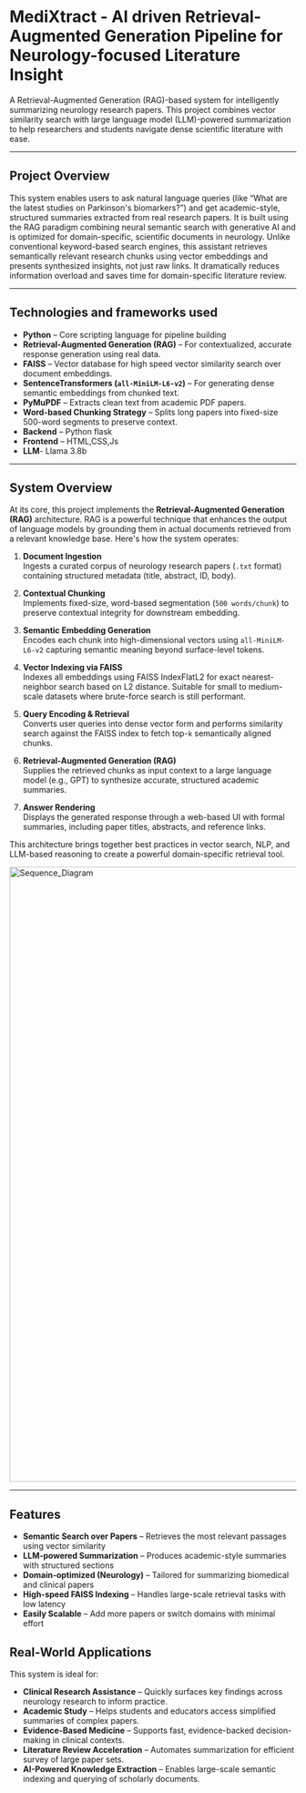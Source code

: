 # MediXtract - AI driven Retrieval-Augmented Generation Pipeline for Neurology-focused Literature Insight


A Retrieval-Augmented Generation (RAG)-based system for intelligently summarizing neurology research papers. This project combines vector similarity search with large language model (LLM)-powered summarization to help researchers and students navigate dense scientific literature with ease.

---

## Project Overview

This system enables users to ask natural language queries (like “What are the latest studies on Parkinson's biomarkers?”) and get academic-style, structured summaries extracted from real research papers. It is built using the RAG paradigm  combining neural semantic search with generative AI  and is optimized for domain-specific, scientific documents in neurology.
Unlike conventional keyword-based search engines, this assistant retrieves semantically relevant research chunks using vector embeddings and presents synthesized insights, not just raw links. It dramatically reduces information overload and saves time for domain-specific literature review.



---

## Technologies and frameworks used

- **Python** – Core scripting language for pipeline building
- **Retrieval-Augmented Generation (RAG)** – For contextualized, accurate response generation using real data.
- **FAISS** – Vector database for high speed vector similarity search over document embeddings.
- **SentenceTransformers (`all-MiniLM-L6-v2`)** – For generating dense semantic embeddings from chunked text.
- **PyMuPDF** – Extracts clean text from academic PDF papers.
- **Word-based Chunking Strategy** – Splits long papers into fixed-size 500-word segments to preserve context.
- **Backend** – Python flask 
- **Frontend** – HTML,CSS,Js
- **LLM**- Llama 3.8b

---

## System Overview

At its core, this project implements the **Retrieval-Augmented Generation (RAG)** architecture. RAG is a powerful technique that enhances the output of language models by grounding them in actual documents retrieved from a relevant knowledge base. Here's how the system operates:

1. **Document Ingestion**  
   Ingests a curated corpus of neurology research papers (`.txt` format) containing structured metadata (title, abstract, ID, body).

2. **Contextual Chunking**  
   Implements fixed-size, word-based segmentation (`500 words/chunk`) to preserve contextual integrity for downstream embedding.

3. **Semantic Embedding Generation**  
   Encodes each chunk into high-dimensional vectors using `all-MiniLM-L6-v2`  capturing semantic meaning beyond surface-level tokens.

4. **Vector Indexing via FAISS**  
   Indexes all embeddings using FAISS IndexFlatL2 for exact nearest-neighbor search based on L2 distance. Suitable for small to medium-scale datasets where brute-force search is still performant.

5. **Query Encoding & Retrieval**  
   Converts user queries into dense vector form and performs similarity search against the FAISS index to fetch top-`k` semantically aligned chunks.

6. **Retrieval-Augmented Generation (RAG)**  
   Supplies the retrieved chunks as input context to a large language model (e.g., GPT) to synthesize accurate, structured academic summaries.

7. **Answer Rendering**  
   Displays the generated response through a web-based UI with formal summaries, including paper titles, abstracts, and reference links.


This architecture brings together best practices in vector search, NLP, and LLM-based reasoning to create a powerful domain-specific retrieval tool.

<img width="1920" height="1080" alt="Sequence_Diagram" src="https://github.com/user-attachments/assets/3507819c-1420-4c4c-a052-b90edc171ba8" />

---




## Features

-  **Semantic Search over Papers** – Retrieves the most relevant passages using vector similarity
-  **LLM-powered Summarization** – Produces academic-style summaries with structured sections
-  **Domain-optimized (Neurology)** – Tailored for summarizing biomedical and clinical papers
-  **High-speed FAISS Indexing** – Handles large-scale retrieval tasks with low latency
-  **Easily Scalable** – Add more papers or switch domains with minimal effort

##  Real-World Applications

This system is ideal for:

- **Clinical Research Assistance** – Quickly surfaces key findings across neurology research to inform practice.
- **Academic Study** – Helps students and educators access simplified summaries of complex papers.
- **Evidence-Based Medicine** – Supports fast, evidence-backed decision-making in clinical contexts.
- **Literature Review Acceleration** – Automates summarization for efficient survey of large paper sets.
- **AI-Powered Knowledge Extraction** – Enables large-scale semantic indexing and querying of scholarly documents.


